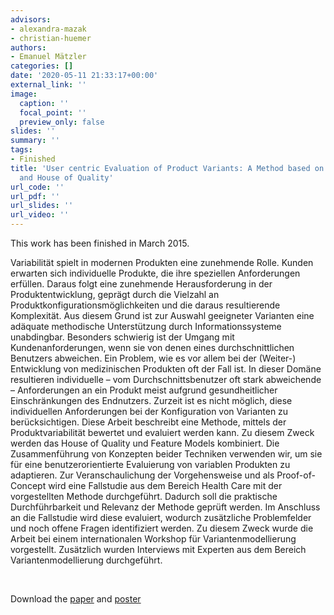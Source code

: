```yaml
---
advisors:
- alexandra-mazak
- christian-huemer
authors:
- Emanuel Mätzler
categories: []
date: '2020-05-11 21:33:17+00:00'
external_link: ''
image:
  caption: ''
  focal_point: ''
  preview_only: false
slides: ''
summary: ''
tags:
- Finished
title: 'User centric Evaluation of Product Variants: A Method based on Feature Models
  and House of Quality'
url_code: ''
url_pdf: ''
url_slides: ''
url_video: ''
---
```


This work has been finished in March 2015.

Variabilität spielt in modernen Produkten eine zunehmende Rolle. Kunden erwarten sich individuelle Produkte, die ihre speziellen Anforderungen erfüllen. Daraus folgt eine zunehmende Herausforderung in der Produktentwicklung, geprägt durch die Vielzahl an Produktkonfigurationsmöglichkeiten und die daraus resultierende Komplexität. Aus diesem Grund ist zur Auswahl geeigneter Varianten eine adäquate methodische Unterstützung durch Informationssysteme unabdingbar. Besonders schwierig ist der Umgang mit Kundenanforderungen, wenn sie von denen eines durchschnittlichen Benutzers abweichen. Ein Problem, wie es vor allem bei der (Weiter-) Entwicklung von medizinischen Produkten oft der Fall ist. In dieser Domäne resultieren individuelle – vom Durchschnittsbenutzer oft stark abweichende – Anforderungen an ein Produkt meist aufgrund gesundheitlicher Einschränkungen des Endnutzers. Zurzeit ist es nicht möglich, diese individuellen Anforderungen bei der Konfiguration von Varianten zu berücksichtigen. Diese Arbeit beschreibt eine Methode, mittels der Produktvariabilität bewertet und evaluiert werden kann. Zu diesem Zweck werden das House of Quality und Feature Models kombiniert. Die Zusammenführung von Konzepten beider Techniken verwenden wir, um sie für eine benutzerorientierte Evaluierung von variablen Produkten zu adaptieren. Zur Veranschaulichung der Vorgehensweise und als Proof-of-Concept wird eine Fallstudie aus dem Bereich Health Care mit der vorgestellten Methode durchgeführt. Dadurch soll die praktische Durchführbarkeit und Relevanz der Methode geprüft werden. Im Anschluss an die Fallstudie wird diese evaluiert, wodurch zusätzliche Problemfelder und noch offene Fragen identifiziert werden. Zu diesem Zweck wurde die Arbeit bei einem internationalen Workshop für Variantenmodellierung vorgestellt. Zusätzlich wurden Interviews mit Experten aus dem Bereich Variantenmodellierung durchgeführt.

&nbsp;

 Download the [paper](https://www.big.tuwien.ac.at/app/uploads/2016/10/Maetzler_paper.pdf) and [poster](https://www.big.tuwien.ac.at/app/uploads/2016/10/Maetzler_poster.pdf)